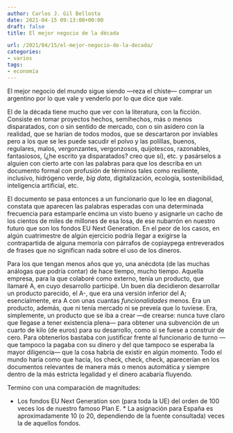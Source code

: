 ```yaml
---
author: Carlos J. Gil Bellosta
date: 2021-04-15 09:13:00+00:00
draft: false
title: El mejor negocio de la década

url: /2021/04/15/el-mejor-negocio-de-la-decada/
categories:
- varios
tags:
- economía
---
```





El mejor negocio del mundo sigue siendo —reza el chiste— comprar un argentino por lo que vale y venderlo por lo que dice que vale.







El de la década tiene mucho que ver con la literatura, con la ficción. Consiste en tomar proyectos hechos, semihechos, más o menos disparatados, con o sin sentido de mercado, con o sin asidero con la realidad, que se harían de todos modos, que se descartaron por inviables pero a los que se les puede sacudir el polvo y las polillas, buenos, regulares, malos, vergonzantes, vergonzosos, quijotescos, razonables, fantasiosos, (¿he escrito ya disparatados? creo que sí), etc. y pasárselos a alguien con cierto arte con las palabras para que los describa en un documento formal con profusión de términos tales como resiliente, inclusivo, hidrógeno verde, _big data_, digitalización, ecología, sostenibilidad, inteligencia artificial, etc.







El documento se pasa entonces a un funcionario que lo lee en diagonal, constata que aparecen las palabras esperadas con una determinada frecuencia para estamparle encima un visto bueno y asignarle un cacho de los cientos de miles de millones de esa losa, de ese nubarrón en nuestro futuro que son los fondos EU Next Generation. En el peor de los casos, en algún cuatrimestre de algún ejercicio podría llegar a exigirse la contrapartida de alguna memoria con párrafos de copiaypega entreverados de frases que no significan nada sobre el uso de los dineros.







Para los que tengan menos años que yo, una anécdota (de las muchas análogas que podría contar) de hace tiempo, mucho tiempo. Aquella empresa, para la que colaboré como externo, tenía un producto, que llamaré A, en cuyo desarrollo participé. Un buen día decidieron desarrollar un producto parecido, el A-, que era una versión inferior del A; esencialmente, era A con unas cuantas _funcionalidades_ menos. Era un producto, además, que ni tenía mercado ni se preveía que lo tuviese. Era, simplemente, un producto que se iba a crear —de crearse: nunca tuve claro que llegase a tener existencia plena— para obtener una subvención de un  cuarto de kilo (de euros) para su desarrollo, como si se fuese a construir de cero. Para obtenerlos bastaba con justificar frente al funcionario de turno —que tampoco la pagaba con su dinero y del que tampoco se esperaba la mayor diligencia— que la cosa habría de existir en algún momento. Todo el mundo haría como que hacía, los check, check, check, aparecerían en los documentos relevantes de manera más o menos automática y siempre dentro de la más estricta legalidad y el dinero acabaría fluyendo.







Termino con una comparación de magnitudes:





  * Los fondos EU Next Generation son (para toda la UE) del orden de 100 veces los de nuestro famoso Plan E.  * La asignación para España es aproximadamente 10 (o 20, dependiendo de la fuente consultada) veces la de aquellos fondos.

